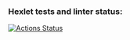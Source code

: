 ### Hexlet tests and linter status:
[![Actions Status](https://github.com/puma0050/qa-engineer-project-84/actions/workflows/hexlet-check.yml/badge.svg)](https://github.com/puma0050/qa-engineer-project-84/actions)